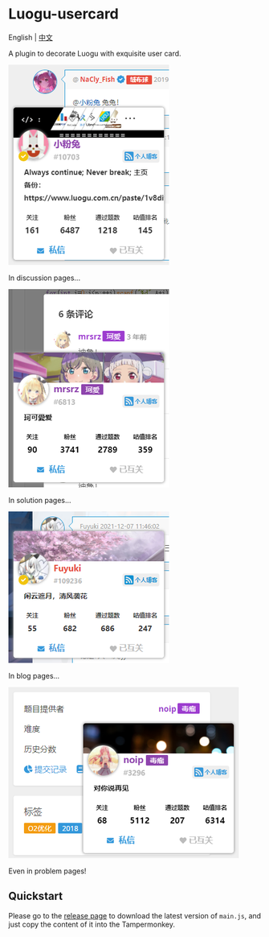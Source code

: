 # Luogu-usercard

English | [中文](./docs/README_zh.md)

A plugin to decorate Luogu with exquisite user card.

![discuss](./docs/images/pic1.png)

In discussion pages...

![solution](./docs/images/pic2.png)

In solution pages...

![blog](./docs/images/pic3.png)

In blog pages...

![problem](./docs/images/pic4.png)

Even in problem pages!

## Quickstart

Please go to the [release page](https://github.com/Nikaidou-Shinku/Luogu-usercard/releases) to download the latest version of `main.js`, and just copy the content of it into the Tampermonkey.
